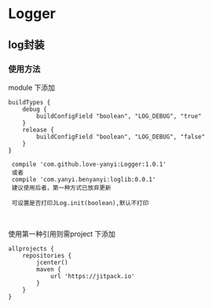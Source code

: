 # Logger
## log封装

### 使用方法

module 下添加

    buildTypes {
        debug {
            buildConfigField "boolean", "LOG_DEBUG", "true"
        }
        release {
            buildConfigField "boolean", "LOG_DEBUG", "false"
        }
    }

     compile 'com.github.love-yanyi:Logger:1.0.1'
     或者
     compile 'com.yanyi.benyanyi:loglib:0.0.1'
     建议使用后者，第一种方式已放弃更新

     可设置是否打印JLog.init(boolean),默认不打印

<br/>

使用第一种引用则需project 下添加

    allprojects {
        repositories {
            jcenter()
            maven {
                url 'https://jitpack.io'
            }
        }
    }
    